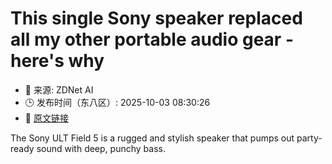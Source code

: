 # This single Sony speaker replaced all my other portable audio gear - here's why
- 📅 来源: ZDNet AI
- 🕒 发布时间（东八区）: 2025-10-03 08:30:26
- 🔗 [原文链接](https://www.zdnet.com/article/this-single-sony-speaker-replaced-all-my-other-portable-audio-gear-heres-why/)

The Sony ULT Field 5 is a rugged and stylish speaker that pumps out party-ready sound with deep, punchy bass.